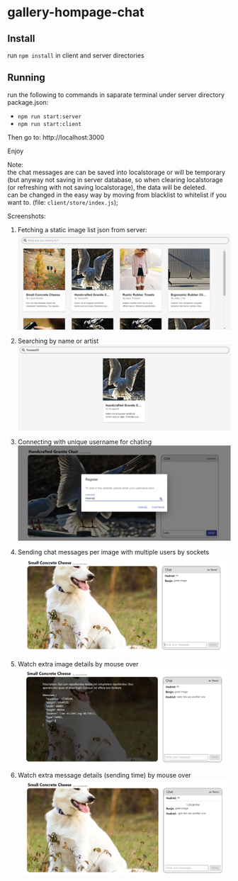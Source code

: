 # gallery-hompage-chat

## Install 
run `npm install` in client and server directories 


## Running 
run the following to commands in saparate terminal under server directory package.json: 
* `npm run start:server`
* `npm run start:client`

Then go to: http://localhost:3000


Enjoy

Note: <br>
the chat messages are can be saved into localstorage or will be temporary (but anyway not saving in server database, so when clearing localstorage (or refreshing with not saving localstorage), the data will be deleted.<br>
can be changed in the easy way by moving from blacklist to whitelist if you want to. (file: `client/store/index.js`); 

Screenshots:

1. Fetching a static image list json from server:
![alt text](screenshots/1.PNG)
   
2. Searching by name or artist
![alt text](screenshots/2.PNG)
   
3. Connecting with unique username for chating
![alt text](screenshots/4.PNG)
   
4. Sending chat messages per image with multiple users by sockets
![alt text](screenshots/5.PNG)
   
5. Watch extra image details by mouse over
![alt text](screenshots/6.png)

5. Watch extra message details (sending time) by mouse over 
![alt text](screenshots/3.png)
